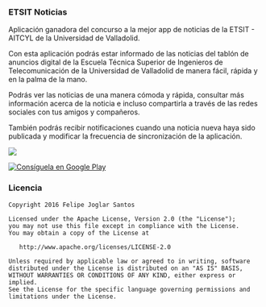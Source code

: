 ### ETSIT Noticias

Aplicación ganadora del concurso a la mejor app de noticias de la ETSIT - AITCYL de la Universidad de Valladolid.

Con esta aplicación podrás estar informado de las noticias del tablón de anuncios digital de la Escuela Técnica Superior de Ingenieros de Telecomunicación de la Universidad de Valladolid de manera fácil, rápida y en la palma de la mano.

Podrás ver las noticias de una manera cómoda y rápida, consultar más información acerca de la noticia e incluso compartirla a través de las redes sociales con tus amigos y compañeros.

También podrás recibir notificaciones cuando una noticia nueva haya sido publicada y modificar la frecuencia de sincronización de la aplicación.

![](https://github.com/fjoglar/ETSIT-News/blob/master/assets/etsit-noticias-banner.png)

[![Consíguela en Google Play][2]][1]

### Licencia

```
Copyright 2016 Felipe Joglar Santos

Licensed under the Apache License, Version 2.0 (the "License");
you may not use this file except in compliance with the License.
You may obtain a copy of the License at

   http://www.apache.org/licenses/LICENSE-2.0

Unless required by applicable law or agreed to in writing, software
distributed under the License is distributed on an "AS IS" BASIS,
WITHOUT WARRANTIES OR CONDITIONS OF ANY KIND, either express or implied.
See the License for the specific language governing permissions and
limitations under the License.
```

[1]: https://play.google.com/store/apps/details?id=com.fjoglar.etsitnoticias
[2]: https://github.com/fjoglar/ETSIT-News/blob/master/assets/google-play-badge.png (Consíguela en Google Play)